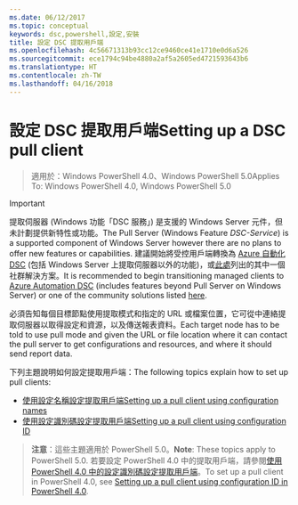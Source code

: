 ```yaml
---
ms.date: 06/12/2017
ms.topic: conceptual
keywords: dsc,powershell,設定,安裝
title: 設定 DSC 提取用戶端
ms.openlocfilehash: 4c56671313b93cc12ce9460ce41e1710e0d6a526
ms.sourcegitcommit: ece1794c94be4880a2af5a2605ed4721593643b6
ms.translationtype: HT
ms.contentlocale: zh-TW
ms.lasthandoff: 04/16/2018
---
```

# <a name="setting-up-a-dsc-pull-client"></a><span data-ttu-id="67044-103">設定 DSC 提取用戶端</span><span class="sxs-lookup"><span data-stu-id="67044-103">Setting up a DSC pull client</span></span>

> <span data-ttu-id="67044-104">適用於：Windows PowerShell 4.0、Windows PowerShell 5.0</span><span class="sxs-lookup"><span data-stu-id="67044-104">Applies To: Windows PowerShell 4.0, Windows PowerShell 5.0</span></span>

> [!IMPORTANT]
> <span data-ttu-id="67044-105">提取伺服器 (Windows 功能「DSC 服務」) 是支援的 Windows Server 元件，但未計劃提供新特性或功能。</span><span class="sxs-lookup"><span data-stu-id="67044-105">The Pull Server (Windows Feature *DSC-Service*) is a supported component of Windows Server however there are no plans to offer new features or capabilities.</span></span> <span data-ttu-id="67044-106">建議開始將受控用戶端轉換為 [Azure 自動化 DSC](/azure/automation/automation-dsc-getting-started) (包括 Windows Server 上提取伺服器以外的功能)，或[此處](pullserver.md#community-solutions-for-pull-service)列出的其中一個社群解決方案。</span><span class="sxs-lookup"><span data-stu-id="67044-106">It is recommended to begin transitioning managed clients to [Azure Automation DSC](/azure/automation/automation-dsc-getting-started) (includes features beyond Pull Server on Windows Server) or one of the community solutions listed [here](pullserver.md#community-solutions-for-pull-service).</span></span>

<span data-ttu-id="67044-107">必須告知每個目標節點使用提取模式和指定的 URL 或檔案位置，它可從中連絡提取伺服器以取得設定和資源，以及傳送報表資料。</span><span class="sxs-lookup"><span data-stu-id="67044-107">Each target node has to be told to use pull mode and given the URL or file location where it can contact the pull server to get configurations and resources, and where it should send report data.</span></span>

<span data-ttu-id="67044-108">下列主題說明如何設定提取用戶端：</span><span class="sxs-lookup"><span data-stu-id="67044-108">The following topics explain how to set up pull clients:</span></span>

* [<span data-ttu-id="67044-109">使用設定名稱設定提取用戶端</span><span class="sxs-lookup"><span data-stu-id="67044-109">Setting up a pull client using configuration names</span></span>](pullClientConfigNames.md)
* [<span data-ttu-id="67044-110">使用設定識別碼設定提取用戶端</span><span class="sxs-lookup"><span data-stu-id="67044-110">Setting up a pull client using configuration ID</span></span>](pullClientConfigID.md)

> <span data-ttu-id="67044-111">**注意**：這些主題適用於 PowerShell 5.0。</span><span class="sxs-lookup"><span data-stu-id="67044-111">**Note**: These topics apply to PowerShell 5.0.</span></span> <span data-ttu-id="67044-112">若要設定 PowerShell 4.0 中的提取用戶端，請參閱[使用 PowerShell 4.0 中的設定識別碼設定提取用戶端](pullClientConfigID4.md)。</span><span class="sxs-lookup"><span data-stu-id="67044-112">To set up a pull client in PowerShell 4.0, see [Setting up a pull client using configuration ID in PowerShell 4.0](pullClientConfigID4.md).</span></span>